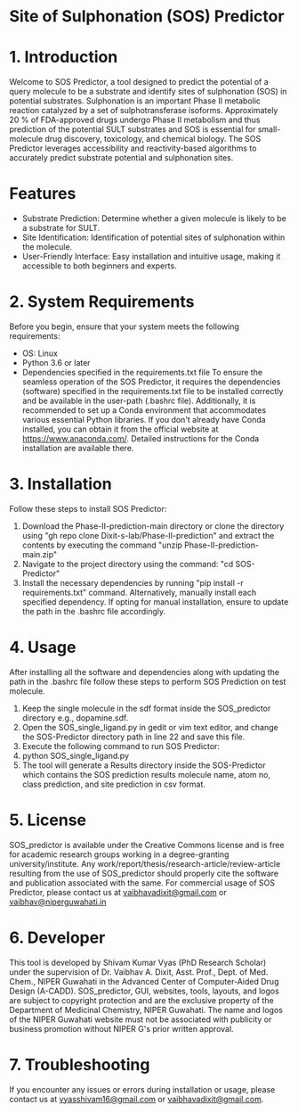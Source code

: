 # Site of Sulphonation (SOS) Predictor

# 1. Introduction
Welcome to SOS Predictor, a tool designed to predict the potential of a query molecule to be a substrate and identify sites of sulphonation (SOS) in potential substrates. Sulphonation is an important Phase II metabolic reaction catalyzed by a set of sulphotransferase isoforms. Approximately 20 % of FDA-approved drugs undergo Phase II metabolism and thus prediction of the potential SULT substrates and SOS is essential for small-molecule drug discovery, toxicology, and chemical biology. The SOS Predictor leverages accessibility and reactivity-based algorithms to accurately predict substrate potential and sulphonation sites.

# Features
* Substrate Prediction: Determine whether a given molecule is likely to be a substrate for SULT.
* Site Identification: Identification of potential sites of sulphonation within the molecule.
* User-Friendly Interface: Easy installation and intuitive usage, making it accessible to both beginners and experts.

# 2. System Requirements
Before you begin, ensure that your system meets the following requirements:
* OS: Linux
* Python 3.6 or later
* Dependencies specified in the requirements.txt file
To ensure the seamless operation of the SOS Predictor, it requires the dependencies (software) specified in the requirements.txt file to be installed correctly and be available in the user-path (.bashrc file). Additionally, it is recommended to set up a Conda environment that accommodates various essential Python libraries. If you don't already have Conda installed, you can obtain it from the official website at https://www.anaconda.com/. Detailed instructions for the Conda installation are available there.

# 3. Installation 
Follow these steps to install SOS Predictor:
1. Download the Phase-II-prediction-main directory or clone the directory using "gh repo clone Dixit-s-lab/Phase-II-prediction" and extract the contents by executing the command "unzip Phase-II-prediction-main.zip"
2. Navigate to the project directory using the command: "cd SOS-Predictor"
3. Install the necessary dependencies by running "pip install -r requirements.txt" command. 
Alternatively, manually install each specified dependency. If opting for manual installation, ensure to update the path in the .bashrc file accordingly.

# 4. Usage
After installing all the software and dependencies along with updating the path in the .bashrc file follow these steps to perform SOS Prediction on test molecule.
1. Keep the single molecule in the sdf format inside the SOS_predictor directory e.g., dopamine.sdf.
2. Open the SOS_single_ligand.py in gedit or vim text editor, and change the SOS-Predictor directory path in line 22 and save this file.
3. Execute the following command to run SOS Predictor:
4. python SOS_single_ligand.py
5. The tool will generate a Results directory inside the SOS-Predictor which contains the SOS prediction results molecule name, atom no, class prediction, and site prediction in csv format.

# 5. License
SOS_predictor is available under the Creative Commons license and is free for academic research groups working in a degree-granting university/institute. Any work/report/thesis/research-article/review-article resulting from the use of SOS_predictor should properly cite the software and publication associated with the same. For commercial usage of SOS Predictor, please contact us at vaibhavadixit@gmail.com or vaibhav@niperguwahati.in

# 6. Developer
This tool is developed by Shivam Kumar Vyas (PhD Research Scholar) under the supervision of Dr. Vaibhav A. Dixit, Asst. Prof., Dept. of Med. Chem., NIPER Guwahati in the Advanced Center of Computer-Aided Drug Design (A-CADD). SOS_predictor, GUI, websites, tools, layouts, and logos are subject to copyright protection and are the exclusive property of the Department of Medicinal Chemistry, NIPER Guwahati. The name and logos of the NIPER Guwahati website must not be associated with publicity or business promotion without NIPER G's prior written approval.

# 7. Troubleshooting
If you encounter any issues or errors during installation or usage, please contact us at vyasshivam16@gmail.com or vaibhavadixit@gmail.com. 
